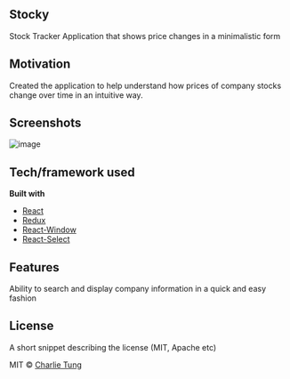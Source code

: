 ## Stocky
Stock Tracker Application that shows price changes in a minimalistic form

## Motivation
Created the application to help understand how prices of company stocks change over time in an intuitive way.

## Screenshots
![image](https://user-images.githubusercontent.com/38818833/71265680-b7e86400-2314-11ea-9510-f8190eb8f774.png)


## Tech/framework used

<b>Built with</b>
- [React](https://reactjs.org/)
- [Redux](https://redux.js.org/)
- [React-Window](https://github.com/bvaughn/react-window)
- [React-Select](https://www.npmjs.com/package/react-select)


## Features
Ability to search and display company information in a quick and easy fashion

## License
A short snippet describing the license (MIT, Apache etc)

MIT © [Charlie Tung](https://chotung.github.io/)


